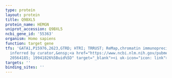 ```yaml
---
type: protein
layout: protein
title: Q9BXL5
protein_name: HEMGN
uniprot_accession: Q9BXL5
ncbi_gene_id: '55363'
organism: Homo sapiens
function: target gene
tfs: 'GATA1,P15976,2623,GTRD; HTRI; TRRUST; ReMap,chromatin immunoprecipitation assay;
  inferred by curator,&ensp;<a href="https://www.ncbi.nlm.nih.gov/pubmed/?term=18599389;
  20564185; 19941826%5Buid%5D" target="_blank"><i uk-icon="icon: link"></i>Pubmed</a>'
targets: ''
binding_sites: ''
---
```

